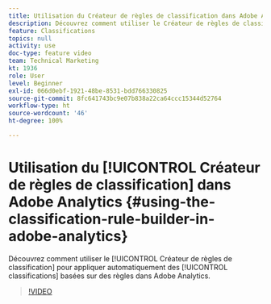 ```yaml
---
title: Utilisation du Créateur de règles de classification dans Adobe Analytics
description: Découvrez comment utiliser le Créateur de règles de classification pour appliquer automatiquement des classifications basées sur des règles dans Adobe Analytics.
feature: Classifications
topics: null
activity: use
doc-type: feature video
team: Technical Marketing
kt: 1936
role: User
level: Beginner
exl-id: 066d0ebf-1921-48be-8531-bdd766330825
source-git-commit: 8fc641743bc9e07b838a22ca64ccc15344d52764
workflow-type: ht
source-wordcount: '46'
ht-degree: 100%

---
```


# Utilisation du [!UICONTROL Créateur de règles de classification] dans Adobe Analytics {#using-the-classification-rule-builder-in-adobe-analytics}

Découvrez comment utiliser le [!UICONTROL Créateur de règles de classification] pour appliquer automatiquement des [!UICONTROL classifications] basées sur des règles dans Adobe Analytics.

>[!VIDEO](https://video.tv.adobe.com/v/25884?quality=12&learn=on)
